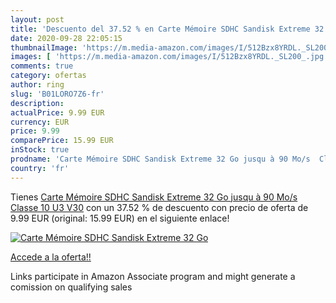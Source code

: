 ```yaml
---
layout: post
title: 'Descuento del 37.52 % en Carte Mémoire SDHC Sandisk Extreme 32 Go'
date: 2020-09-28 22:05:15
thumbnailImage: 'https://m.media-amazon.com/images/I/512Bzx8YRDL._SL200_.jpg'
images: [ 'https://m.media-amazon.com/images/I/512Bzx8YRDL._SL200_.jpg' ]
comments: true
category: ofertas
author: ring
slug: 'B01LORO7Z6-fr'
description:
actualPrice: 9.99 EUR
currency: EUR
price: 9.99
comparePrice: 15.99 EUR
inStock: true
prodname: 'Carte Mémoire SDHC Sandisk Extreme 32 Go jusqu à 90 Mo/s  Classe 10  U3  V30'
country: 'fr'
---
```


Tienes [Carte Mémoire SDHC Sandisk Extreme 32 Go jusqu à 90 Mo/s  Classe 10  U3  V30](https://www.amazon.fr/dp/B01LORO7Z6/?tag=tolees0d-21) con un 37.52 % de descuento con precio de oferta de 9.99 EUR (original: 15.99 EUR) en el siguiente enlace!

[![Carte Mémoire SDHC Sandisk Extreme 32 Go](https://m.media-amazon.com/images/I/512Bzx8YRDL._SL200_.jpg)](https://www.amazon.fr/dp/B01LORO7Z6/?tag=tolees0d-21)

[Accede a la oferta!!](https://www.amazon.fr/dp/B01LORO7Z6/?tag=tolees0d-21)

Links participate in Amazon Associate program and might generate a comission on qualifying sales



